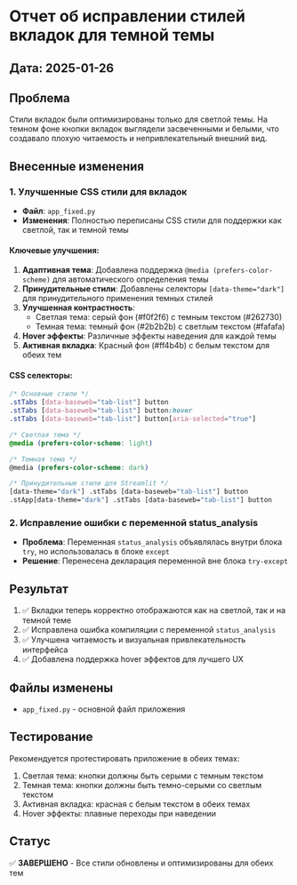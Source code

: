 # Отчет об исправлении стилей вкладок для темной темы

## Дата: 2025-01-26
## Проблема
Стили вкладок были оптимизированы только для светлой темы. На темном фоне кнопки вкладок выглядели засвеченными и белыми, что создавало плохую читаемость и непривлекательный внешний вид.

## Внесенные изменения

### 1. Улучшенные CSS стили для вкладок
- **Файл**: `app_fixed.py`
- **Изменения**: Полностью переписаны CSS стили для поддержки как светлой, так и темной темы

#### Ключевые улучшения:
1. **Адаптивная тема**: Добавлена поддержка `@media (prefers-color-scheme)` для автоматического определения темы
2. **Принудительные стили**: Добавлены селекторы `[data-theme="dark"]` для принудительного применения темных стилей
3. **Улучшенная контрастность**: 
   - Светлая тема: серый фон (#f0f2f6) с темным текстом (#262730)
   - Темная тема: темный фон (#2b2b2b) с светлым текстом (#fafafa)
4. **Hover эффекты**: Различные эффекты наведения для каждой темы
5. **Активная вкладка**: Красный фон (#ff4b4b) с белым текстом для обеих тем

#### CSS селекторы:
```css
/* Основные стили */
.stTabs [data-baseweb="tab-list"] button
.stTabs [data-baseweb="tab-list"] button:hover
.stTabs [data-baseweb="tab-list"] button[aria-selected="true"]

/* Светлая тема */
@media (prefers-color-scheme: light)

/* Темная тема */
@media (prefers-color-scheme: dark)

/* Принудительные стили для Streamlit */
[data-theme="dark"] .stTabs [data-baseweb="tab-list"] button
.stApp[data-theme="dark"] .stTabs [data-baseweb="tab-list"] button
```

### 2. Исправление ошибки с переменной status_analysis
- **Проблема**: Переменная `status_analysis` объявлялась внутри блока `try`, но использовалась в блоке `except`
- **Решение**: Перенесена декларация переменной вне блока `try-except`

## Результат
1. ✅ Вкладки теперь корректно отображаются как на светлой, так и на темной теме
2. ✅ Исправлена ошибка компиляции с переменной `status_analysis`
3. ✅ Улучшена читаемость и визуальная привлекательность интерфейса
4. ✅ Добавлена поддержка hover эффектов для лучшего UX

## Файлы изменены
- `app_fixed.py` - основной файл приложения

## Тестирование
Рекомендуется протестировать приложение в обеих темах:
1. Светлая тема: кнопки должны быть серыми с темным текстом
2. Темная тема: кнопки должны быть темно-серыми со светлым текстом
3. Активная вкладка: красная с белым текстом в обеих темах
4. Hover эффекты: плавные переходы при наведении

## Статус
✅ **ЗАВЕРШЕНО** - Все стили обновлены и оптимизированы для обеих тем
